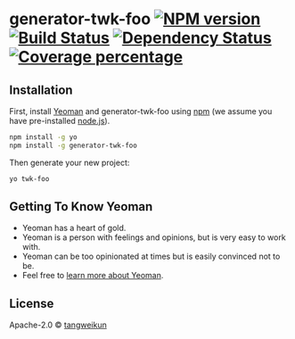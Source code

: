 # generator-twk-foo [![NPM version][npm-image]][npm-url] [![Build Status][travis-image]][travis-url] [![Dependency Status][daviddm-image]][daviddm-url] [![Coverage percentage][coveralls-image]][coveralls-url]
> 

## Installation

First, install [Yeoman](http://yeoman.io) and generator-twk-foo using [npm](https://www.npmjs.com/) (we assume you have pre-installed [node.js](https://nodejs.org/)).

```bash
npm install -g yo
npm install -g generator-twk-foo
```

Then generate your new project:

```bash
yo twk-foo
```

## Getting To Know Yeoman

 * Yeoman has a heart of gold.
 * Yeoman is a person with feelings and opinions, but is very easy to work with.
 * Yeoman can be too opinionated at times but is easily convinced not to be.
 * Feel free to [learn more about Yeoman](http://yeoman.io/).

## License

Apache-2.0 © [tangweikun]()


[npm-image]: https://badge.fury.io/js/generator-twk-foo.svg
[npm-url]: https://npmjs.org/package/generator-twk-foo
[travis-image]: https://travis-ci.com/tangweikun/generator-twk-foo.svg?branch=master
[travis-url]: https://travis-ci.com/tangweikun/generator-twk-foo
[daviddm-image]: https://david-dm.org/tangweikun/generator-twk-foo.svg?theme=shields.io
[daviddm-url]: https://david-dm.org/tangweikun/generator-twk-foo
[coveralls-image]: https://coveralls.io/repos/tangweikun/generator-twk-foo/badge.svg
[coveralls-url]: https://coveralls.io/r/tangweikun/generator-twk-foo

